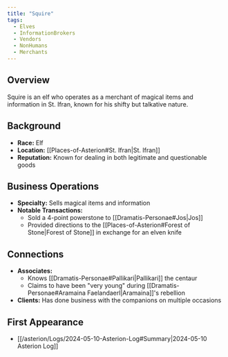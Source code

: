```yaml
---
title: "Squire"
tags:
  - Elves
  - InformationBrokers
  - Vendors
  - NonHumans
  - Merchants
---
```


## Overview
Squire is an elf who operates as a merchant of magical items and information in St. Ifran, known for his shifty but talkative nature.

## Background
- **Race:** Elf
- **Location:** [[Places-of-Asterion#St. Ifran|St. Ifran]]
- **Reputation:** Known for dealing in both legitimate and questionable goods

## Business Operations
- **Specialty:** Sells magical items and information
- **Notable Transactions:**
  - Sold a 4-point powerstone to [[Dramatis-Personae#Jos|Jos]]
  - Provided directions to the [[Places-of-Asterion#Forest of Stone|Forest of Stone]] in exchange for an elven knife

## Connections
- **Associates:**
  - Knows [[Dramatis-Personae#Pallikari|Pallikari]] the centaur
  - Claims to have been "very young" during [[Dramatis-Personae#Aramaina Faelandaerl|Aramaina]]'s rebellion
- **Clients:** Has done business with the companions on multiple occasions

## First Appearance
- [[/asterion/Logs/2024-05-10-Asterion-Log#Summary|2024-05-10 Asterion Log]]
